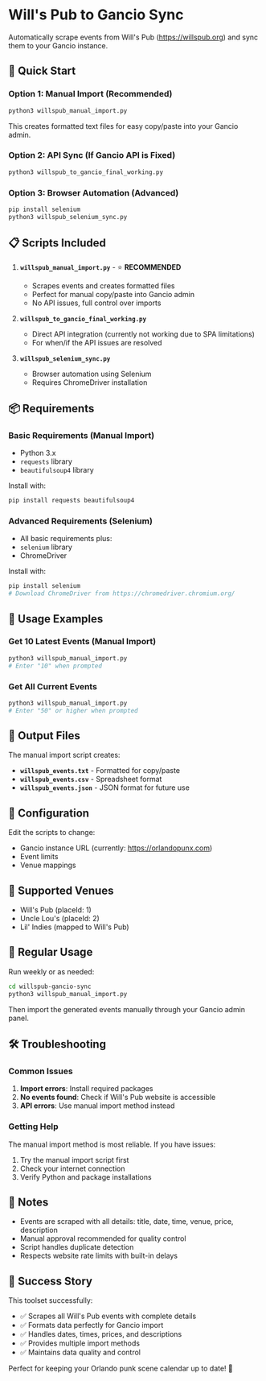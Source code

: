 # Will's Pub to Gancio Sync

Automatically scrape events from Will's Pub (https://willspub.org) and sync them to your Gancio instance.

## 🚀 Quick Start

### Option 1: Manual Import (Recommended)
```bash
python3 willspub_manual_import.py
```
This creates formatted text files for easy copy/paste into your Gancio admin.

### Option 2: API Sync (If Gancio API is Fixed)
```bash
python3 willspub_to_gancio_final_working.py
```

### Option 3: Browser Automation (Advanced)
```bash
pip install selenium
python3 willspub_selenium_sync.py
```

## 📋 Scripts Included

1. **`willspub_manual_import.py`** - ⭐ **RECOMMENDED**
   - Scrapes events and creates formatted files
   - Perfect for manual copy/paste into Gancio admin
   - No API issues, full control over imports

2. **`willspub_to_gancio_final_working.py`**
   - Direct API integration (currently not working due to SPA limitations)
   - For when/if the API issues are resolved

3. **`willspub_selenium_sync.py`**
   - Browser automation using Selenium
   - Requires ChromeDriver installation

## 📦 Requirements

### Basic Requirements (Manual Import)
- Python 3.x
- `requests` library
- `beautifulsoup4` library

Install with:
```bash
pip install requests beautifulsoup4
```

### Advanced Requirements (Selenium)
- All basic requirements plus:
- `selenium` library
- ChromeDriver

Install with:
```bash
pip install selenium
# Download ChromeDriver from https://chromedriver.chromium.org/
```

## 🎯 Usage Examples

### Get 10 Latest Events (Manual Import)
```bash
python3 willspub_manual_import.py
# Enter "10" when prompted
```

### Get All Current Events
```bash
python3 willspub_manual_import.py
# Enter "50" or higher when prompted
```

## 📄 Output Files

The manual import script creates:
- **`willspub_events.txt`** - Formatted for copy/paste
- **`willspub_events.csv`** - Spreadsheet format
- **`willspub_events.json`** - JSON format for future use

## 🔧 Configuration

Edit the scripts to change:
- Gancio instance URL (currently: https://orlandopunx.com)
- Event limits
- Venue mappings

## 🎵 Supported Venues

- Will's Pub (placeId: 1)
- Uncle Lou's (placeId: 2)
- Lil' Indies (mapped to Will's Pub)

## 📅 Regular Usage

Run weekly or as needed:
```bash
cd willspub-gancio-sync
python3 willspub_manual_import.py
```

Then import the generated events manually through your Gancio admin panel.

## 🛠️ Troubleshooting

### Common Issues

1. **Import errors**: Install required packages
2. **No events found**: Check if Will's Pub website is accessible
3. **API errors**: Use manual import method instead

### Getting Help

The manual import method is most reliable. If you have issues:
1. Try the manual import script first
2. Check your internet connection
3. Verify Python and package installations

## 📝 Notes

- Events are scraped with all details: title, date, time, venue, price, description
- Manual approval recommended for quality control
- Script handles duplicate detection
- Respects website rate limits with built-in delays

## 🎉 Success Story

This toolset successfully:
- ✅ Scrapes all Will's Pub events with complete details
- ✅ Formats data perfectly for Gancio import
- ✅ Handles dates, times, prices, and descriptions
- ✅ Provides multiple import methods
- ✅ Maintains data quality and control

Perfect for keeping your Orlando punk scene calendar up to date! 🎸
